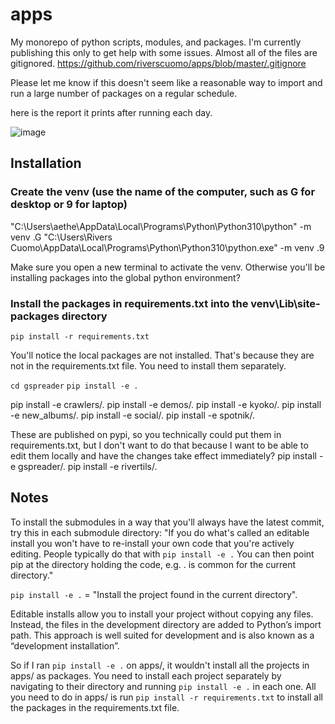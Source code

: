 # apps
My monorepo of python scripts, modules, and packages. I'm currently publishing this only to get help with some issues. Almost all of the files are gitignored. https://github.com/riverscuomo/apps/blob/master/.gitignore


Please let me know if this doesn't seem like a reasonable way to import and run a large number of packages on a regular schedule.

here is the report it prints after running each day.


![image](https://user-images.githubusercontent.com/24362267/218493412-d48bccbd-54e4-462a-987d-bd23849c1b3e.png)

## Installation
### Create the venv (use the name of the computer, such as G for desktop or 9 for laptop)
"C:\Users\aethe\AppData\Local\Programs\Python\Python310\python" -m venv .G
"C:\Users\Rivers Cuomo\AppData\Local\Programs\Python\Python310\python.exe" -m venv .9

Make sure you open a new terminal to activate the venv. Otherwise you'll be installing packages into the global python environment?

### Install the packages in requirements.txt into the venv\Lib\site-packages directory
`pip install -r requirements.txt`

You'll notice the local packages are not installed. That's because they are not in the requirements.txt file. You need to install them separately.

`cd gspreader`
`pip install -e .`

<!-- pip install -e crawlers/lastfmcrawler/.
pip install -e crawlers/spotifycrawler/. -->
pip install -e crawlers/.
pip install -e demos/.
pip install -e kyoko/.
pip install -e new_albums/.
pip install -e social/.
pip install -e spotnik/.

These are published on pypi, so you technically could put them in requirements.txt, but I don't want to do that because I want to be able to edit them locally and have the changes take effect immediately?
pip install -e gspreader/.
pip install -e rivertils/.



## Notes
To install the submodules in a way that you'll always have the latest commit, try this in each submodule directory:
"If you do what's called an editable install you won't have to re-install your own code that you're actively editing. People typically do that with `pip install -e .` You can then point pip at the directory holding the code, e.g. . is common for the current directory."

`pip install -e .` = "Install the project found in the current directory".

Editable installs allow you to install your project without copying any files. Instead, the files in the development directory are added to Python’s import path. This approach is well suited for development and is also known as a “development installation”.

So if I ran `pip install -e .` on apps/, it wouldn't install all the projects in apps/ as packages. You need to install each project separately by navigating to their directory and running `pip install -e .` in each one. All you need to do in apps/ is run `pip install -r requirements.txt` to install all the packages in the requirements.txt file.

